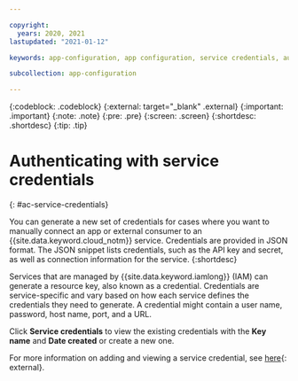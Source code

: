 ```yaml
---

copyright:
  years: 2020, 2021
lastupdated: "2021-01-12"

keywords: app-configuration, app configuration, service credentials, authentication

subcollection: app-configuration

---
```


{:codeblock: .codeblock}
{:external: target="_blank" .external}
{:important: .important}
{:note: .note}
{:pre: .pre}
{:screen: .screen}
{:shortdesc: .shortdesc}
{:tip: .tip}

# Authenticating with service credentials
{: #ac-service-credentials}

You can generate a new set of credentials for cases where you want to manually connect an app or external consumer to an {{site.data.keyword.cloud_notm}} service. Credentials are provided in JSON format. The JSON snippet lists credentials, such as the API key and secret, as well as connection information for the service.
{:shortdesc}

Services that are managed by {{site.data.keyword.iamlong}} (IAM) can generate a resource key, also known as a credential. Credentials are service-specific and vary based on how each service defines the credentials they need to generate. A credential might contain a user name, password, host name, port, and a URL.

Click **Service credentials** to view the existing credentials with the **Key name** and **Date created** or create a new one.  

For more information on adding and viewing a service credential, see [here](/docs/account?topic=account-service_credentials){: external}.

